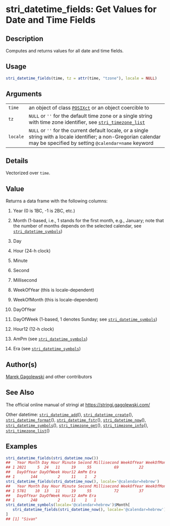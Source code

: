 # stri\_datetime\_fields: Get Values for Date and Time Fields

## Description

Computes and returns values for all date and time fields.

## Usage

```r
stri_datetime_fields(time, tz = attr(time, "tzone"), locale = NULL)
```

## Arguments

|          |                                                                                                                                                                                |
|----------|--------------------------------------------------------------------------------------------------------------------------------------------------------------------------------|
| `time`   | an object of class [`POSIXct`](https://stat.ethz.ch/R-manual/R-patched/library/base/html/DateTimeClasses.html) or an object coercible to                                       |
| `tz`     | `NULL` or `''` for the default time zone or a single string with time zone identifier, see [`stri_timezone_list`](https://stringi.gagolewski.com/rapi/stri_timezone_list.html) |
| `locale` | `NULL` or `''` for the current default locale, or a single string with a locale identifier; a non-Gregorian calendar may be specified by setting `@calendar=name` keyword      |

## Details

Vectorized over `time`.

## Value

Returns a data frame with the following columns:

1.  Year (0 is 1BC, -1 is 2BC, etc.)

2.  Month (1-based, i.e., 1 stands for the first month, e.g., January; note that the number of months depends on the selected calendar, see [`stri_datetime_symbols`](https://stringi.gagolewski.com/rapi/stri_datetime_symbols.html))

3.  Day

4.  Hour (24-h clock)

5.  Minute

6.  Second

7.  Millisecond

8.  WeekOfYear (this is locale-dependent)

9.  WeekOfMonth (this is locale-dependent)

10. DayOfYear

11. DayOfWeek (1-based, 1 denotes Sunday; see [`stri_datetime_symbols`](https://stringi.gagolewski.com/rapi/stri_datetime_symbols.html))

12. Hour12 (12-h clock)

13. AmPm (see [`stri_datetime_symbols`](https://stringi.gagolewski.com/rapi/stri_datetime_symbols.html))

14. Era (see [`stri_datetime_symbols`](https://stringi.gagolewski.com/rapi/stri_datetime_symbols.html))

## Author(s)

[Marek Gagolewski](https://www.gagolewski.com/) and other contributors

## See Also

The official online manual of <span class="pkg">stringi</span> at <https://stringi.gagolewski.com/>

Other datetime: [`stri_datetime_add`](https://stringi.gagolewski.com/rapi/stri_datetime_add.html)(), [`stri_datetime_create`](https://stringi.gagolewski.com/rapi/stri_datetime_create.html)(), [`stri_datetime_format`](https://stringi.gagolewski.com/rapi/stri_datetime_format.html)(), [`stri_datetime_fstr`](https://stringi.gagolewski.com/rapi/stri_datetime_fstr.html)(), [`stri_datetime_now`](https://stringi.gagolewski.com/rapi/stri_datetime_now.html)(), [`stri_datetime_symbols`](https://stringi.gagolewski.com/rapi/stri_datetime_symbols.html)(), [`stri_timezone_get`](https://stringi.gagolewski.com/rapi/stri_timezone_get.html)(), [`stri_timezone_info`](https://stringi.gagolewski.com/rapi/stri_timezone_info.html)(), [`stri_timezone_list`](https://stringi.gagolewski.com/rapi/stri_timezone_list.html)()

## Examples




```r
stri_datetime_fields(stri_datetime_now())
##   Year Month Day Hour Minute Second Millisecond WeekOfYear WeekOfMonth
## 1 2021     5  24   11     19     55          69         22           5
##   DayOfYear DayOfWeek Hour12 AmPm Era
## 1       144         2     11    1   2
stri_datetime_fields(stri_datetime_now(), locale='@calendar=hebrew')
##   Year Month Day Hour Minute Second Millisecond WeekOfYear WeekOfMonth
## 1 5781    10  13   11     19     55          72         37           3
##   DayOfYear DayOfWeek Hour12 AmPm Era
## 1       248         2     11    1   1
stri_datetime_symbols(locale='@calendar=hebrew')$Month[
   stri_datetime_fields(stri_datetime_now(), locale='@calendar=hebrew')$Month
]
## [1] "Sivan"
```
